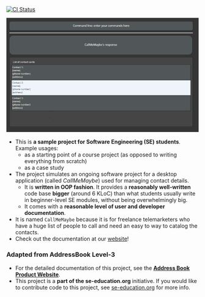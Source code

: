 [![CI Status](https://github.com/AY2122S1-CS2103T-T13-4/tp/workflows/Java%20CI/badge.svg)](https://github.com/AY2122S1-CS2103T-T13-4/tp/actions)

![Ui](docs/images/Ui.png)

* This is **a sample project for Software Engineering (SE) students**.<br>
  Example usages:
  * as a starting point of a course project (as opposed to writing everything from scratch)
  * as a case study
* The project simulates an ongoing software project for a desktop application (called _CallMeMaybe_) used for managing contact details.
  * It is **written in OOP fashion**. It provides a **reasonably well-written** code base **bigger** (around 6 KLoC) than what students usually write in beginner-level SE modules, without being overwhelmingly big.
  * It comes with a **reasonable level of user and developer documentation**.
* It is named `CallMeMaybe` because it is for freelance telemarketers who have a huge list of people to call and need an easy to way to catalog the contacts.
* Check out the documentation at our [website](https://ay2122s1-cs2103t-t13-4.github.io/tp/)!

### Adapted from AddressBook Level-3
* For the detailed documentation of this project, see the **[Address Book Product Website](https://se-education.org/addressbook-level3)**.
* This project is a **part of the se-education.org** initiative. If you would like to contribute code to this project, see [se-education.org](https://se-education.org#https://se-education.org/#contributing) for more info.
